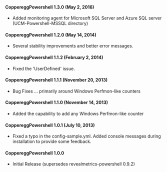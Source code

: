 
#### CoppereggPowershell 1.3.0 (May 2, 2016)
* Added monitoring agent for Microsoft SQL Server and Azure SQL server (UCM-Powershell-MSSQL directory)

#### CoppereggPowershell 1.2.0 (May 14, 2014)
* Several stability improvements and better error messages.

#### CoppereggPowershell 1.1.2 (February 2, 2014)
* Fixed the 'UserDefined' issue.

#### CoppereggPowershell 1.1.1 (November 20, 2013)
* Bug Fixes ... primarily around Windows Perfmon-like counters

#### CoppereggPowershell 1.1.0 (November 14, 2013)
* Added the capability to add any Windows Perfmon-like counter

#### CoppereggPowershell 1.0.1 (July 10, 2013)
* Fixed a typo in the config-sample.yml.
  Added console messages during installation to provide some feedback.

#### CoppereggPowershell 1.0.0
* Initial Release (supersedes revealmetrics-powershell 0.9.2)

